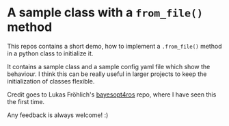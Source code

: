 # A sample class with a `from_file()` method

This repos contains a short demo, how to implement a `.from_file()` method in a python class to initialize it.

It contains a sample class and a sample config yaml file which show the behaviour. I think this can be really useful in larger projects to keep the initialization of classes flexible.

Credit goes to Lukas Fröhlich's [bayesopt4ros](https://github.com/lukasfro/bayesopt4ros/) repo, where I have seen this the first time.

Any feedback is always welcome! :)
